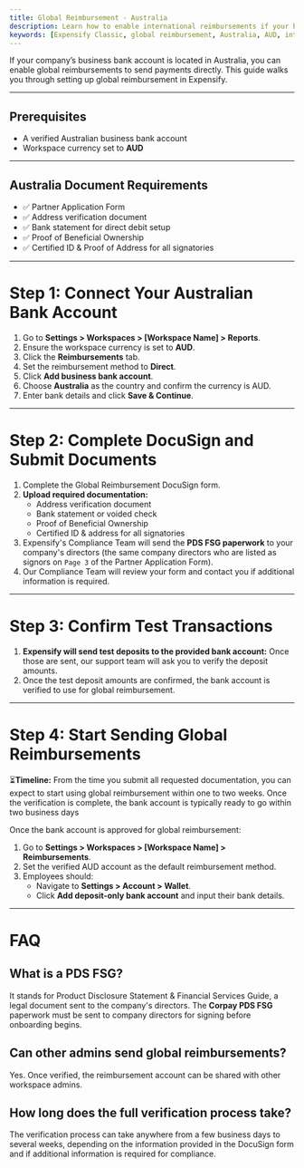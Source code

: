 ```yaml
---
title: Global Reimbursement - Australia
description: Learn how to enable international reimbursements if your business bank account is in Australia.
keywords: [Expensify Classic, global reimbursement, Australia, AUD, international payments, direct deposit, DocuSign, compliance]
---
```

<div id="expensify-classic" markdown="1">

If your company’s business bank account is located in Australia, you can enable global reimbursements to send payments directly. This guide walks you through setting up global reimbursement in Expensify.

---

## Prerequisites
- A verified Australian business bank account
- Workspace currency set to **AUD**

---

## Australia Document Requirements
- ✅ Partner Application Form
- ✅ Address verification document
- ✅ Bank statement for direct debit setup
- ✅ Proof of Beneficial Ownership
- ✅ Certified ID & Proof of Address for all signatories

---

# Step 1: Connect Your Australian Bank Account
1. Go to **Settings > Workspaces > [Workspace Name] > Reports**.
2. Ensure the workspace currency is set to **AUD**.
3. Click the **Reimbursements** tab.
4. Set the reimbursement method to **Direct**.
5. Click **Add business bank account**.
6. Choose **Australia** as the country and confirm the currency is AUD.
7. Enter bank details and click **Save & Continue**.

---

# Step 2: Complete DocuSign and Submit Documents
1. Complete the Global Reimbursement DocuSign form.
2. **Upload required documentation:**
     - Address verification document
     - Bank statement or voided check
     - Proof of Beneficial Ownership
     - Certified ID & address for all signatories
3. Expensify's Compliance Team will send the **PDS FSG paperwork** to your company's directors (the same company directors who are listed as signors on `Page 3` of the Partner Application Form).
4. Our Compliance Team will review your form and contact you if additional information is required.

---

# Step 3: Confirm Test Transactions
1. **Expensify will send test deposits to the provided bank account:** Once those are sent, our support team will ask you to verify the deposit amounts.
2. Once the test deposit amounts are confirmed, the bank account is verified to use for global reimbursement.
   
---

# Step 4: Start Sending Global Reimbursements

⏳**Timeline:** From the time you submit all requested documentation, you can expect to start using global reimbursement within one to two weeks. Once the verification is complete, the bank account is typically ready to go within two business days

Once the bank account is approved for global reimbursement:
1. Go to **Settings > Workspaces > [Workspace Name] > Reimbursements**.
2. Set the verified AUD account as the default reimbursement method.
3. Employees should:
   - Navigate to **Settings > Account > Wallet**.
   - Click **Add deposit-only bank account** and input their bank details.

---

# FAQ

## What is a PDS FSG?
It stands for Product Disclosure Statement & Financial Services Guide, a legal document sent to the company's directors. The **Corpay PDS FSG** paperwork must be sent to company directors for signing before onboarding begins.

## Can other admins send global reimbursements?
Yes. Once verified, the reimbursement account can be shared with other workspace admins.

## How long does the full verification process take?
The verification process can take anywhere from a few business days to several weeks, depending on the information provided in the DocuSign form and if additional information is required for compliance.

</div>

